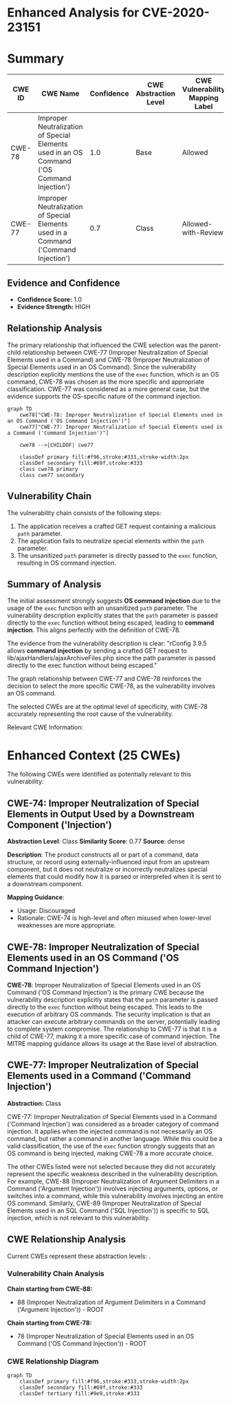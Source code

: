 # Enhanced Analysis for CVE-2020-23151

# Summary
| CWE ID | CWE Name | Confidence | CWE Abstraction Level | CWE Vulnerability Mapping Label | CWE-Vulnerability Mapping Notes |
|---|---|---|---|---|---|
| CWE-78 | Improper Neutralization of Special Elements used in an OS Command ('OS Command Injection') | 1.0 | Base | Allowed | Primary CWE |
| CWE-77 | Improper Neutralization of Special Elements used in a Command ('Command Injection') | 0.7 | Class | Allowed-with-Review | Secondary Candidate |

## Evidence and Confidence

*   **Confidence Score:** 1.0
*   **Evidence Strength:** HIGH

## Relationship Analysis
The primary relationship that influenced the CWE selection was the parent-child relationship between CWE-77 (Improper Neutralization of Special Elements used in a Command) and CWE-78 (Improper Neutralization of Special Elements used in an OS Command). Since the vulnerability description explicitly mentions the use of the `exec` function, which is an OS command, CWE-78 was chosen as the more specific and appropriate classification. CWE-77 was considered as a more general case, but the evidence supports the OS-specific nature of the command injection.

```mermaid
graph TD
    cwe78["CWE-78: Improper Neutralization of Special Elements used in an OS Command ('OS Command Injection')"]
    cwe77["CWE-77: Improper Neutralization of Special Elements used in a Command ('Command Injection')"]

    cwe78 -->|CHILDOF| cwe77

    classDef primary fill:#f96,stroke:#333,stroke-width:2px
    classDef secondary fill:#69f,stroke:#333
    class cwe78 primary
    class cwe77 secondary
```

## Vulnerability Chain
The vulnerability chain consists of the following steps:
1.  The application receives a crafted GET request containing a malicious `path` parameter.
2.  The application fails to neutralize special elements within the `path` parameter.
3.  The unsanitized `path` parameter is directly passed to the `exec` function, resulting in OS command injection.

## Summary of Analysis
The initial assessment strongly suggests **OS command injection** due to the usage of the `exec` function with an unsanitized `path` parameter. The vulnerability description explicitly states that the `path` parameter is passed directly to the `exec` function without being escaped, leading to **command injection**. This aligns perfectly with the definition of CWE-78.

The evidence from the vulnerability description is clear: "rConfig 3.9.5 allows **command injection** by sending a crafted GET request to lib/ajaxHandlers/ajaxArchiveFiles.php since the path parameter is passed directly to the exec function without being escaped."

The graph relationship between CWE-77 and CWE-78 reinforces the decision to select the more specific CWE-78, as the vulnerability involves an OS command.

The selected CWEs are at the optimal level of specificity, with CWE-78 accurately representing the root cause of the vulnerability.

Relevant CWE Information:

# Enhanced Context (25 CWEs)
The following CWEs were identified as potentially relevant to this vulnerability:

## CWE-74: Improper Neutralization of Special Elements in Output Used by a Downstream Component ('Injection')
**Abstraction Level**: Class
**Similarity Score**: 0.77
**Source**: dense

**Description**:
The product constructs all or part of a command, data structure, or record using externally-influenced input from an upstream component, but it does not neutralize or incorrectly neutralizes special elements that could modify how it is parsed or interpreted when it is sent to a downstream component.

**Mapping Guidance**:
- Usage: Discouraged
- Rationale: CWE-74 is high-level and often misused when lower-level weaknesses are more appropriate.

## CWE-78: Improper Neutralization of Special Elements used in an OS Command ('OS Command Injection')

**CWE-78**: Improper Neutralization of Special Elements used in an OS Command ('OS Command Injection') is the primary CWE because the vulnerability description explicitly states that the `path` parameter is passed directly to the `exec` function without being escaped. This leads to the execution of arbitrary OS commands. The security implication is that an attacker can execute arbitrary commands on the server, potentially leading to complete system compromise. The relationship to CWE-77 is that it is a child of CWE-77, making it a more specific case of command injection. The MITRE mapping guidance allows its usage at the Base level of abstraction.

## CWE-77: Improper Neutralization of Special Elements used in a Command ('Command Injection')
**Abstraction:** Class

CWE-77: Improper Neutralization of Special Elements used in a Command ('Command Injection') was considered as a broader category of command injection. It applies when the injected command is not necessarily an OS command, but rather a command in another language. While this could be a valid classification, the use of the `exec` function strongly suggests that an OS command is being injected, making CWE-78 a more accurate choice.

The other CWEs listed were not selected because they did not accurately represent the specific weakness described in the vulnerability description. For example, CWE-88 (Improper Neutralization of Argument Delimiters in a Command ('Argument Injection')) involves injecting arguments, options, or switches into a command, while this vulnerability involves injecting an entire OS command. Similarly, CWE-89 (Improper Neutralization of Special Elements used in an SQL Command ('SQL Injection')) is specific to SQL injection, which is not relevant to this vulnerability.


## CWE Relationship Analysis

Current CWEs represent these abstraction levels: .


### Vulnerability Chain Analysis

**Chain starting from CWE-88:**
- 88 (Improper Neutralization of Argument Delimiters in a Command ('Argument Injection')) - ROOT


**Chain starting from CWE-78:**
- 78 (Improper Neutralization of Special Elements used in an OS Command ('OS Command Injection')) - ROOT



### CWE Relationship Diagram

```mermaid
graph TD
    classDef primary fill:#f96,stroke:#333,stroke-width:2px
    classDef secondary fill:#69f,stroke:#333
    classDef tertiary fill:#9e9,stroke:#333
```